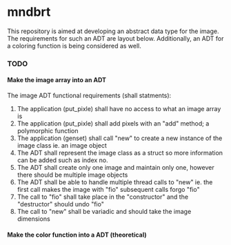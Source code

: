 # mndbrt
This repository is aimed at developing an abstract data type for the image. The
requirements for such an ADT are layout below. Additionally, an ADT for a
coloring function is being considered as well.

### TODO ###
#### Make the image array into an ADT ####
The image ADT functional requirements (shall statments):
1. The application (put_pixle) shall have no access to what an image array is
2. The application (put_pixle) shall add pixels with an "add" method; a polymorphic function
3. The application (genset) shall call "new" to create a new instance of the image class ie. an image object
4. The ADT shall represent the image class as a struct so more information can be added such as index no.
5. The ADT shall create only one image and maintain only one, however there should be multiple image objects
6. The ADT shall be able to handle multiple thread calls to "new" ie. the first call makes the image with "fio" subsequent calls forgo "fio"
7. The call to "fio" shall take place in the "constructor" and the "destructor" should undo "fio"
8. The call to "new" shall be variadic and should take the image dimensions

#### Make the color function into a ADT (theoretical) ####
